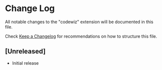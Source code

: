 # Change Log

All notable changes to the "codewiz" extension will be documented in this file.

Check [Keep a Changelog](http://keepachangelog.com/) for recommendations on how to structure this file.

## [Unreleased]

- Initial release